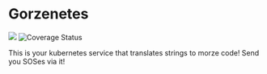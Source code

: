 # Gorzenetes
![](https://github.com/otanikotani/gorzenetes/workflows/Release/badge.svg) ![Coverage Status](https://coveralls.io/repos/github/otanikotani/gorzenetes/badge.svg?branch=master)

This is your kubernetes service that translates strings to morze code! Send you SOSes via it!
